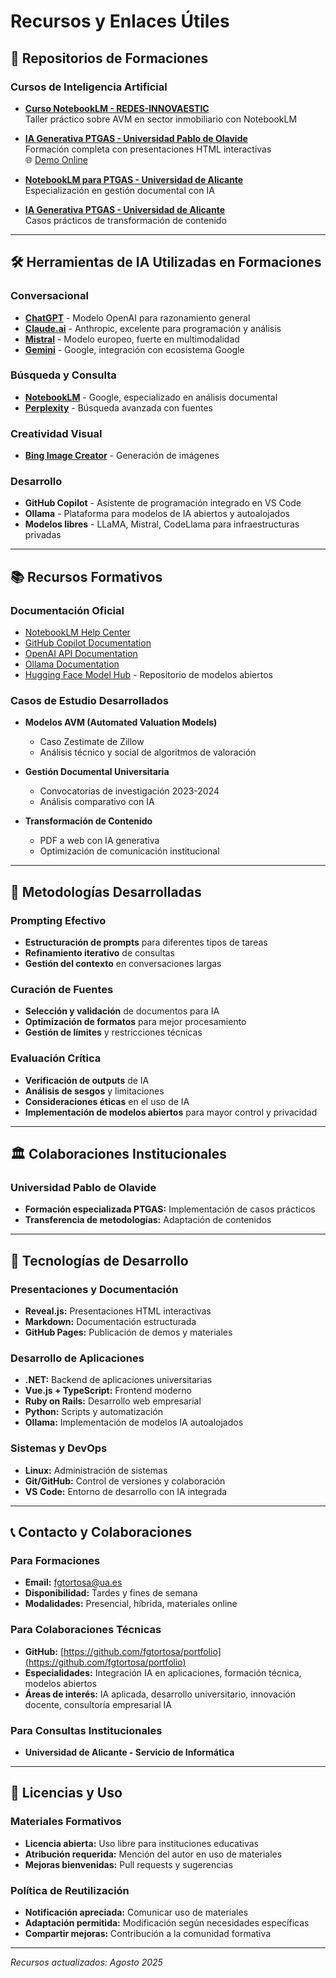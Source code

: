 # Recursos y Enlaces Útiles

## 🔗 Repositorios de Formaciones

### Cursos de Inteligencia Artificial
- **[Curso NotebookLM - REDES-INNOVAESTIC](https://github.com/fgtortosa/curso-notebook-redes-innovaestic)**  
  Taller práctico sobre AVM en sector inmobiliario con NotebookLM
  
- **[IA Generativa PTGAS - Universidad Pablo de Olavide](https://github.com/fgtortosa/uso-ia-generativa-ptgas-upo)**  
  Formación completa con presentaciones HTML interactivas  
  🌐 [Demo Online](https://fgtortosa.github.io/uso-ia-generativa-ptgas-upo/)
  
- **[NotebookLM para PTGAS - Universidad de Alicante](https://github.com/fgtortosa/curso-notebooklm-ua-ptgas)**  
  Especialización en gestión documental con IA
  
- **[IA Generativa PTGAS - Universidad de Alicante](https://github.com/fgtortosa/uso-ia-generativa-ptgas-ua)**  
  Casos prácticos de transformación de contenido

---

## 🛠️ Herramientas de IA Utilizadas en Formaciones

### Conversacional
- **[ChatGPT](https://chatgpt.com)** - Modelo OpenAI para razonamiento general
- **[Claude.ai](https://claude.ai)** - Anthropic, excelente para programación y análisis
- **[Mistral](https://chat.mistral.ai)** - Modelo europeo, fuerte en multimodalidad
- **[Gemini](https://gemini.google.com/?hl=es-ES)** - Google, integración con ecosistema Google

### Búsqueda y Consulta
- **[NotebookLM](https://notebooklm.google.com/)** - Google, especializado en análisis documental
- **[Perplexity](https://www.perplexity.ai)** - Búsqueda avanzada con fuentes

### Creatividad Visual
- **[Bing Image Creator](https://www.bing.com/images/create)** - Generación de imágenes

### Desarrollo
- **GitHub Copilot** - Asistente de programación integrado en VS Code
- **Ollama** - Plataforma para modelos de IA abiertos y autoalojados
- **Modelos libres** - LLaMA, Mistral, CodeLlama para infraestructuras privadas

---

## 📚 Recursos Formativos

### Documentación Oficial
- [NotebookLM Help Center](https://support.google.com/notebooklm)
- [GitHub Copilot Documentation](https://docs.github.com/en/copilot)
- [OpenAI API Documentation](https://platform.openai.com/docs)
- [Ollama Documentation](https://ollama.ai/docs)
- [Hugging Face Model Hub](https://huggingface.co/models) - Repositorio de modelos abiertos

### Casos de Estudio Desarrollados
- **Modelos AVM (Automated Valuation Models)**
  - Caso Zestimate de Zillow
  - Análisis técnico y social de algoritmos de valoración
  
- **Gestión Documental Universitaria**
  - Convocatorias de investigación 2023-2024
  - Análisis comparativo con IA
  
- **Transformación de Contenido**
  - PDF a web con IA generativa
  - Optimización de comunicación institucional

---

## 🎯 Metodologías Desarrolladas

### Prompting Efectivo
- **Estructuración de prompts** para diferentes tipos de tareas
- **Refinamiento iterativo** de consultas
- **Gestión del contexto** en conversaciones largas

### Curación de Fuentes
- **Selección y validación** de documentos para IA
- **Optimización de formatos** para mejor procesamiento
- **Gestión de límites** y restricciones técnicas

### Evaluación Crítica
- **Verificación de outputs** de IA
- **Análisis de sesgos** y limitaciones
- **Consideraciones éticas** en el uso de IA
- **Implementación de modelos abiertos** para mayor control y privacidad

---

## 🏛️ Colaboraciones Institucionales

### Universidad Pablo de Olavide
- **Formación especializada PTGAS:** Implementación de casos prácticos
- **Transferencia de metodologías:** Adaptación de contenidos

---

## 🔧 Tecnologías de Desarrollo

### Presentaciones y Documentación
- **Reveal.js:** Presentaciones HTML interactivas
- **Markdown:** Documentación estructurada
- **GitHub Pages:** Publicación de demos y materiales

### Desarrollo de Aplicaciones
- **.NET:** Backend de aplicaciones universitarias
- **Vue.js + TypeScript:** Frontend moderno
- **Ruby on Rails:** Desarrollo web empresarial
- **Python:** Scripts y automatización
- **Ollama:** Implementación de modelos IA autoalojados

### Sistemas y DevOps
- **Linux:** Administración de sistemas
- **Git/GitHub:** Control de versiones y colaboración
- **VS Code:** Entorno de desarrollo con IA integrada

---

## 📞 Contacto y Colaboraciones

### Para Formaciones
- **Email:** fgtortosa@ua.es
- **Disponibilidad:** Tardes y fines de semana
- **Modalidades:** Presencial, híbrida, materiales online

### Para Colaboraciones Técnicas
- **GitHub:** [https://github.com/fgtortosa/portfolio](https://github.com/fgtortosa/portfolio)
- **Especialidades:** Integración IA en aplicaciones, formación técnica, modelos abiertos
- **Áreas de interés:** IA aplicada, desarrollo universitario, innovación docente, consultoría empresarial IA

### Para Consultas Institucionales
- **Universidad de Alicante - Servicio de Informática**

---

## 📝 Licencias y Uso

### Materiales Formativos
- **Licencia abierta:** Uso libre para instituciones educativas
- **Atribución requerida:** Mención del autor en uso de materiales
- **Mejoras bienvenidas:** Pull requests y sugerencias

### Política de Reutilización
- **Notificación apreciada:** Comunicar uso de materiales
- **Adaptación permitida:** Modificación según necesidades específicas
- **Compartir mejoras:** Contribución a la comunidad formativa

---

*Recursos actualizados: Agosto 2025*
